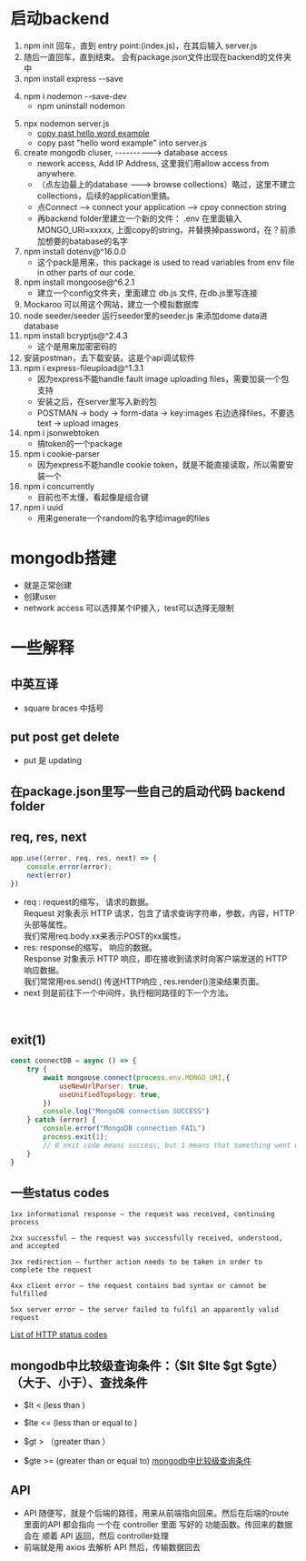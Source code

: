 # 启动backend  
1. npm init 回车，直到 entry point:(index.js)，在其后输入 server.js
2. 随后一直回车，直到结束。 会有package.json文件出现在backend的文件夹中
3. npm install express --save
<!-- dev means only for development environment -->
4. npm i nodemon --save-dev
    - npm uninstall nodemon
<!-- 开始listening on port 3000 输入下面的，开始监听服务器 -->
5. npx nodemon server.js
    - [copy past hello word example](https://expressjs.com/en/starter/hello-world.html)  
    - copy past "hello word example" into server.js  
6. create mongodb cluser, ----------> database access
    - nework access, Add IP Address, 这里我们用allow access from anywhere.
    - （点左边最上的database ---> browse collections）略过，这里不建立collections，后续的application里搞。
    - 点Connect --> connect your application  --> cpoy connection string
    - 再backend folder里建立一个新的文件： .env   在里面输入 MONGO_URI=xxxxx, 上面copy的string，并替换掉password，在？前添加想要的batabase的名字
7. npm install dotenv@^16.0.0 
    - 这个pack是用来，this package is used to read variables from env file in other parts of our code.
8. npm install mongoose@^6.2.1  
    - 建立一个config文件夹，里面建立 db.js 文件, 在db.js里写连接
9. Mockaroo 可以用这个网站，建立一个模拟数据库  
10. node seeder/seeder 运行seeder里的seeder.js 来添加dome data进database
11. npm install bcryptjs@^2.4.3  
    - 这个是用来加密密码的
12. 安装postman，去下载安装。这是个api调试软件
13. npm i express-fileupload@^1.3.1 
    - 因为express不能handle fault image uploading files，需要加装一个包支持
    - 安装之后，在server里写入新的包
    - POSTMAN -> body -> form-data -> key:images 右边选择files，不要选text -> upload images
14. npm i jsonwebtoken
    - 搞token的一个package
15. npm i cookie-parser
    - 因为express不能handle cookie token，就是不能直接读取，所以需要安装一个
16. npm i concurrently
    - 目前也不太懂，看起像是组合键
17. npm i uuid
    - 用来generate一个random的名字给image的files

# mongodb搭建
- 就是正常创建
- 创建user
- network access 可以选择某个IP接入，test可以选择无限制

# 一些解释
## 中英互译  
- square braces 中括号  
## put post get delete
- put 是 updating
## 在package.json里写一些自己的启动代码 backend folder

## req, res, next
```js
app.use((error, req, res, next) => {
    console.error(error);
    next(error)
})
```
- req :  request的缩写， 请求的数据。  
    Request 对象表示 HTTP 请求，包含了请求查询字符串，参数，内容，HTTP 头部等属性。  
    我们常用req.body.xx来表示POST的xx属性。  
- res:   response的缩写， 响应的数据。  
    Response 对象表示 HTTP 响应，即在接收到请求时向客户端发送的 HTTP 响应数据。  
    我们常常用res.send() 传送HTTP响应 , res.render()渲染结果页面。  
- next 则是前往下一个中间件，执行相同路径的下一个方法。  
<br>

## exit(1)
```js
const connectDB = async () => {
    try {
        await mongoose.connect(process.env.MONGO_URI,{
            useNewUrlParser: true,
            useUnifiedTopology: true,
        })
        console.log("MongoDB connection SUCCESS")
    } catch (error) {
        console.error("MongoDB connection FAIL")
        process.exit(1);
        // 0 exit code means success, but 1 means that something went wrong and module exports connect
    }
}
```

## 一些status codes
    1xx informational response – the request was received, continuing process

    2xx successful – the request was successfully received, understood, and accepted

    3xx redirection – further action needs to be taken in order to complete the request

    4xx client error – the request contains bad syntax or cannot be fulfilled

    5xx server error – the server failed to fulfil an apparently valid request
    
[List of HTTP status codes](https://en.wikipedia.org/wiki/List_of_HTTP_status_codes)  

## mongodb中比较级查询条件：（$lt $lte $gt $gte）（大于、小于）、查找条件  
- $lt    <   (less  than )

- $lte    <=  (less than  or equal to )

- $gt   >    （greater  than ）

- $gte   >=    (greater  than or   equal to)
[mongodb中比较级查询条件](https://blog.csdn.net/xiongzaiabc/article/details/81186998)  

## API
- API 随便写，就是个后端的路径，用来从前端指向回来。然后在后端的route里面的API 都会指向 一个在 controller 里面 写好的 功能函数。传回来的数据会在 顺着 API 返回，然后 controller处理
- 前端就是用 axios 去解析 API 然后，传输数据回去



